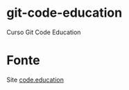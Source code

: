 # git-code-education
Curso Git Code Education

# Fonte
Site [code.education](http://sites.code.education)
